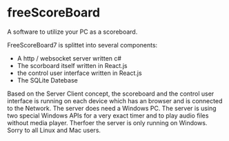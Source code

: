 # freeScoreBoard

A software to utilize your PC as a scoreboard.

FreeScoreBoard7 is splittet into several components:
- A http / websocket server written c#
- The scorboard itself written in React.js
- the control user interface written in React.js
- The SQLite Datebase

Based on the Server Client concept, the scoreboard and the control user interface is running on each device which has an browser and is connected to the Network.
The server does need a Windows PC.
The server is using two special Windows APIs for a very exact timer and to play audio files without media player.
Therfoer the server is only running on Windows. Sorry to all Linux and Mac users.
